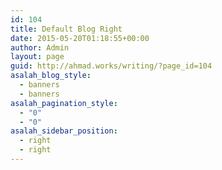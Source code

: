 ```yaml
---
id: 104
title: Default Blog Right
date: 2015-05-20T01:18:55+00:00
author: Admin
layout: page
guid: http://ahmad.works/writing/?page_id=104
asalah_blog_style:
  - banners
  - banners
asalah_pagination_style:
  - "0"
  - "0"
asalah_sidebar_position:
  - right
  - right
---
```

